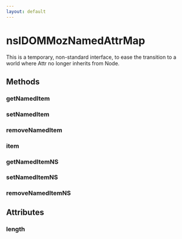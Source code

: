 ```yaml
---
layout: default
---
```


# nsIDOMMozNamedAttrMap #
  
This is a temporary, non-standard interface, to ease the transition to a  
world where Attr no longer inherits from Node.  
  

## Methods ##

### getNamedItem ###

### setNamedItem ###

### removeNamedItem ###

### item ###

### getNamedItemNS ###

### setNamedItemNS ###

### removeNamedItemNS ###

## Attributes ##

### length ###
